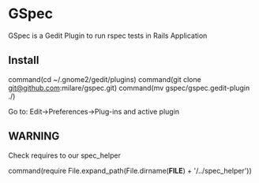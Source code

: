 GSpec
=============

GSpec is a Gedit Plugin to run rspec tests in Rails Application


Install
-------
command(cd ~/.gnome2/gedit/plugins)
command(git clone git@github.com:milare/gspec.git)
command(mv gspec/gspec.gedit-plugin ./)

Go to: Edit->Preferences->Plug-ins and active plugin


WARNING
-------
Check requires to our spec_helper

command(require File.expand_path(File.dirname(__FILE__) + '/../spec_helper'))